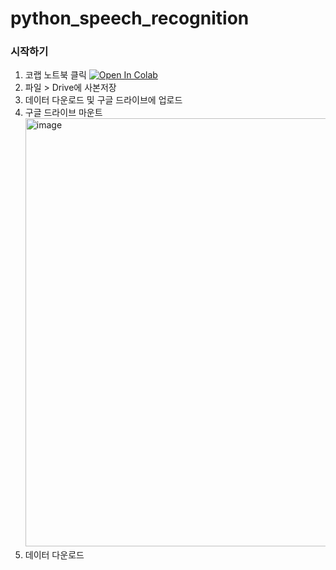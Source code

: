 # python_speech_recognition

### 시작하기 

1. 코랩 노트북 클릭 [![Open In Colab](https://colab.research.google.com/assets/colab-badge.svg)]([https://colab.research.google.com/drive/1ICa2nh3mbflJCrJ4oKNUHWTZ9_vTJw8F?usp=sharing](https://drive.google.com/file/d/1ZQoAQLiQaHGqMVvgpTt3Fu3KR5gbmf4_/view?usp=sharing))
2. 파일 > Drive에 사본저장 
3. 데이터 다운로드 및 구글 드라이브에 업로드
4. 구글 드라이브 마운트
   <img width="685" alt="image" src="https://github.com/user-attachments/assets/0e8617c7-cd95-40db-a898-7142225747a8">
5. 데이터 다운로드 
